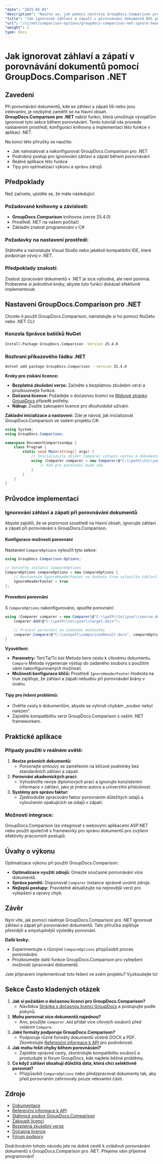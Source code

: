 ```yaml
---
"date": "2025-05-05"
"description": "Naučte se, jak pomocí nástroje GroupDocs.Comparison pro .NET vyloučit záhlaví a zápatí při porovnávání dokumentů a zajistit tak smysluplnější analýzu obsahu."
"title": "Jak ignorovat záhlaví a zápatí v porovnávání dokumentů DOC pomocí GroupDocs.Comparison .NET"
"url": "/cs/net/comparison-options/groupdocs-comparison-net-ignore-headers-footers/"
"weight": 1
type: docs
---
```

# Jak ignorovat záhlaví a zápatí v porovnávání dokumentů pomocí GroupDocs.Comparison .NET

## Zavedení
Při porovnávání dokumentů, kde se záhlaví a zápatí liší nebo jsou irelevantní, je nezbytné zaměřit se na hlavní obsah. **GroupDocs.Comparison pro .NET** nabízí funkci, která umožňuje vývojářům ignorovat tyto sekce během porovnávání. Tento tutoriál vás provede nastavením prostředí, konfigurací knihovny a implementací této funkce v aplikaci .NET.

Na konci této příručky se naučíte:
- Jak nainstalovat a nakonfigurovat GroupDocs.Comparison pro .NET
- Podrobný postup pro ignorování záhlaví a zápatí během porovnávání
- Reálné aplikace této funkce
- Tipy pro optimalizaci výkonu a správu zdrojů

## Předpoklady
Než začnete, ujistěte se, že máte následující:

### Požadované knihovny a závislosti:
- **GroupDocs.Comparison** knihovna (verze 25.4.0)
- Prostředí .NET na vašem počítači
- Základní znalost programování v C#

### Požadavky na nastavení prostředí:
Stáhněte a nainstalujte Visual Studio nebo jakékoli kompatibilní IDE, které podporuje vývoj v .NET.

### Předpoklady znalostí:
Znalost zpracování dokumentů v .NET je sice výhodná, ale není povinná. Probereme si jednotlivé kroky, abyste tuto funkci dokázali efektivně implementovat.

## Nastavení GroupDocs.Comparison pro .NET
Chcete-li použít GroupDocs.Comparison, nainstalujte si ho pomocí NuGetu nebo .NET CLI:

### Konzola Správce balíčků NuGet
```bash
Install-Package GroupDocs.Comparison -Version 25.4.0
```

### Rozhraní příkazového řádku .NET
```bash
dotnet add package GroupDocs.Comparison --version 25.4.0
```

**Kroky pro získání licence:**
- **Bezplatná zkušební verze:** Začněte s bezplatnou zkušební verzí a prozkoumejte funkce.
- **Dočasná licence:** Požádejte o dočasnou licenci na [Webové stránky GroupDocs](https://purchase.groupdocs.com/temporary-license/) případě potřeby.
- **Nákup:** Zvažte zakoupení licence pro dlouhodobé užívání.

**Základní inicializace a nastavení:**
Zde je návod, jak inicializovat GroupDocs.Comparison ve vašem projektu C#:
```csharp
using System;
using GroupDocs.Comparison;

namespace DocumentComparisonApp {
    class Program {
        static void Main(string[] args) {
            // Inicializujte objekt Comparer vstupní cestou k dokumentu
            using (Comparer comparer = new Comparer(@"C:\\path\\to\\your\\document.docx")) {
                // Kód pro porovnání bude zde
            }
        }
    }
}
```

## Průvodce implementací

### Ignorování záhlaví a zápatí při porovnávání dokumentů
Abyste zajistili, že se pozornost soustředí na hlavní obsah, ignorujte záhlaví a zápatí při porovnávání s GroupDocs.Comparison.

#### Konfigurace možností porovnání
Nastavení `CompareOptions` vyloučit tyto sekce:
```csharp
using GroupDocs.Comparison.Options;

// Vytvořte instanci CompareOptions
CompareOptions compareOptions = new CompareOptions {
    // Nastavením IgnoreHeaderFooter na hodnotu true vyloučíte záhlaví a zápatí.
    IgnoreHeaderFooter = true
};
```

#### Provedení porovnání
S `CompareOptions` nakonfigurováno, spusťte porovnání:
```csharp
using (Comparer comparer = new Comparer(@"C:\\path\\to\\your\\source.docx")) {
    comparer.Add(@"C:\\path\\to\\your\\target.docx");
    
    // Provést porovnání se zadanými možnostmi
    comparer.Compare(@"C:\\output\\comparisonResult.docx", compareOptions);
}
```
**Vysvětlení:**
- **Parametry:** Ten/Ta/To `Add` Metoda bere cestu k cílovému dokumentu. `Compare` Metoda vygeneruje výstup do zadaného souboru s použitím vámi nakonfigurovaných možností.
- **Možnosti konfigurace klíčů:** Prostředí `IgnoreHeaderFooter` Hodnota na true zajišťuje, že záhlaví a zápatí nebudou při porovnávání brány v úvahu.

#### Tipy pro řešení problémů:
- Ověřte cesty k dokumentům, abyste se vyhnuli chybám „soubor nebyl nalezen“.
- Zajistěte kompatibilitu verzí GroupDocs.Comparison s vaším .NET frameworkem.

## Praktické aplikace
### Případy použití v reálném světě:
1. **Revize právních dokumentů:**
   - Porovnejte smlouvy se zaměřením na klíčové podmínky bez standardních záhlaví a zápatí.
2. **Porovnání akademických prací:**
   - Vyhodnoťte revize diplomových prací a ignorujte konzistentní informace v záhlaví, jako je jméno autora a univerzitní příslušnost.
3. **Systémy pro správu faktur:**
   - Zjednodušte zpracování faktur porovnáním důležitých údajů a vyloučením opakujících se údajů v zápatí.

### Možnosti integrace:
GroupDocs.Comparison lze integrovat s webovými aplikacemi ASP.NET nebo použít společně s frameworky pro správu dokumentů pro zvýšení efektivity pracovních postupů.

## Úvahy o výkonu
Optimalizace výkonu při použití GroupDocs.Comparison:
- **Optimalizace využití zdrojů:** Omezte současné porovnávání více dokumentů.
- **Správa paměti:** Disponovat `Comparer` instance správně uvolnit zdroje.
- **Nejlepší postupy:** Pravidelně aktualizujte na nejnovější verzi pro vylepšení a opravy chyb.

## Závěr
Nyní víte, jak pomocí nástroje GroupDocs.Comparison pro .NET ignorovat záhlaví a zápatí při porovnávání dokumentů. Tato příručka zajišťuje přesnější a smysluplnější výsledky porovnání.

**Další kroky:**
- Experimentujte s různými `CompareOptions` přizpůsobit proces porovnávání.
- Prozkoumejte další funkce GroupDocs.Comparison pro vylepšení možností zpracování dokumentů.

Jste připraveni implementovat toto řešení ve svém projektu? Vyzkoušejte to!

## Sekce Často kladených otázek
1. **Jak si požádám o dočasnou licenci pro GroupDocs.Comparison?**
   - Návštěva [Stránka s dočasnou licencí GroupDocs](https://purchase.groupdocs.com/temporary-license/) a postupujte podle pokynů.
2. **Mohu porovnat více dokumentů najednou?**
   - Ano, použijte `comparer.Add` přidat více cílových souborů před voláním `Compare`.
3. **Jaké formáty podporuje GroupDocs.Comparison?**
   - Podporuje různé formáty dokumentů včetně DOCX a PDF. Zkontrolujte [Referenční informace k API](https://reference.groupdocs.com/comparison/net/) pro podrobnosti.
4. **Jak mohu řešit chyby během porovnávání?**
   - Zajistěte správné cesty, zkontrolujte kompatibilitu souborů a prostudujte si fórum GroupDocs, kde najdete běžné problémy.
5. **Co když záhlaví obsahují důležitá data, která chci selektivně porovnat?**
   - Přizpůsobit `CompareOptions` nebo předzpracovat dokumenty tak, aby před porovnáním zahrnovaly pouze relevantní části.

## Zdroje
- [Dokumentace](https://docs.groupdocs.com/comparison/net/)
- [Referenční informace k API](https://reference.groupdocs.com/comparison/net/)
- [Stáhnout soubor GroupDocs.Comparison](https://releases.groupdocs.com/comparison/net/)
- [Zakoupit licenci](https://purchase.groupdocs.com/buy)
- [Bezplatná zkušební verze](https://releases.groupdocs.com/comparison/net/)
- [Dočasná licence](https://purchase.groupdocs.com/temporary-license/)
- [Fórum podpory](https://forum.groupdocs.com/c/comparison/)

Dodržováním tohoto návodu jste na dobré cestě k zvládnutí porovnávání dokumentů s GroupDocs.Comparison pro .NET. Přejeme vám příjemné programování!